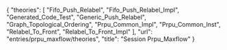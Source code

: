 {
    "theories": [
        "Fifo_Push_Relabel",
        "Fifo_Push_Relabel_Impl",
        "Generated_Code_Test",
        "Generic_Push_Relabel",
        "Graph_Topological_Ordering",
        "Prpu_Common_Impl",
        "Prpu_Common_Inst",
        "Relabel_To_Front",
        "Relabel_To_Front_Impl"
    ],
    "url": "entries/prpu_maxflow/theories",
    "title": "Session Prpu_Maxflow"
}